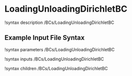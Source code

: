 # LoadingUnloadingDirichletBC

!syntax description /BCs/LoadingUnloadingDirichletBC

## Example Input File Syntax

!syntax parameters /BCs/LoadingUnloadingDirichletBC

!syntax inputs /BCs/LoadingUnloadingDirichletBC

!syntax children /BCs/LoadingUnloadingDirichletBC
